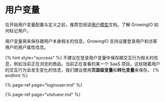 # 用户变量

在开始用户变量配置与定义之前，推荐您阅读[用户模型](../../datamodel/usermodel/)文档，了解 GrowingIO 如何标记用户。

用户变量用来保存跟用户本身相关的信息。GrowingIO 支持设置登录用户和访客用户的用户属性信息。

{% hint style="success" %}
不建议在登录用户变量中保存跟交互行为相关的信息，例如当前正在浏览的商品，当前正在查看的某一个 SaaS 项目。这些随着用户的交互行为会发生变化的信息，我们建议使用**页面级变量**和**转化变量**来保存。
{% endhint %}

{% page-ref page="loginuser.md" %}

{% page-ref page="visituesr.md" %}

